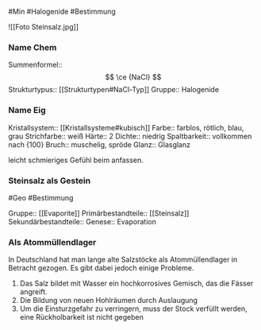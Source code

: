 #Min #Halogenide #Bestimmung 

![[Foto Steinsalz.jpg]]

### Name Chem

Summenformel:: $$ \ce {NaCl} $$
Strukturtypus:: [[Strukturtypen#NaCl-Typ]]
Gruppe:: Halogenide

### Name Eig

Kristallsystem:: [[Kristallsysteme#kubisch]]
Farbe:: farblos, rötlich, blau, grau
Strichfarbe:: weiß
Härte:: 2
Dichte:: niedrig
Spaltbarkeit:: vollkommen nach {100}
Bruch:: muschelig, spröde
Glanz:: Glasglanz

leicht schmieriges Gefühl beim anfassen.

### Steinsalz als Gestein

#Geo #Bestimmung 

Gruppe:: [[Evaporite]]
Primärbestandteile:: [[Steinsalz]]
Sekundärbestandteile::
Genese:: Evaporation

### Als Atommüllendlager

In Deutschland hat man lange alte Salzstöcke als Atommüllendlager in Betracht gezogen.
Es gibt dabei jedoch einige Probleme.

1. Das Salz bildet mit Wasser ein hochkorrosives Gemisch, das die Fässer angreift.
2. Die Bildung von neuen Hohlräumen durch Auslaugung
3. Um die Einsturzgefahr zu verringern, muss der Stock verfüllt werden, eine Rückholbarkeit ist nicht gegeben



